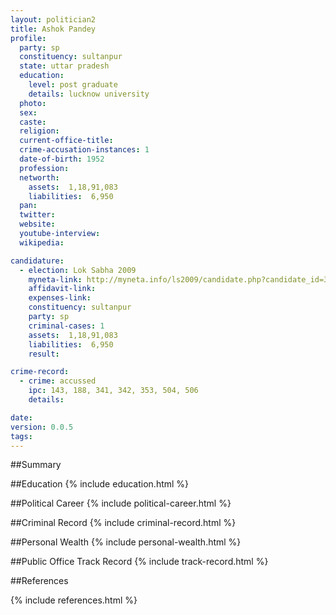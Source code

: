 ```yaml
---
layout: politician2
title: Ashok Pandey
profile: 
  party: sp
  constituency: sultanpur
  state: uttar pradesh
  education: 
    level: post graduate
    details: lucknow university
  photo: 
  sex: 
  caste: 
  religion: 
  current-office-title: 
  crime-accusation-instances: 1
  date-of-birth: 1952
  profession: 
  networth: 
    assets:  1,18,91,083
    liabilities:  6,950
  pan: 
  twitter: 
  website: 
  youtube-interview: 
  wikipedia: 

candidature: 
  - election: Lok Sabha 2009
    myneta-link: http://myneta.info/ls2009/candidate.php?candidate_id=3853
    affidavit-link: 
    expenses-link: 
    constituency: sultanpur 
    party: sp
    criminal-cases: 1
    assets:  1,18,91,083
    liabilities:  6,950
    result:  

crime-record: 
  - crime: accussed
    ipc: 143, 188, 341, 342, 353, 504, 506
    details:    

date: 
version: 0.0.5
tags: 
---
```

##Summary


##Education
{% include education.html %}


##Political Career
{% include political-career.html %}


##Criminal Record
{% include criminal-record.html %}


##Personal Wealth
{% include personal-wealth.html %}


##Public Office Track Record
{% include track-record.html %}


##References


{% include references.html %}